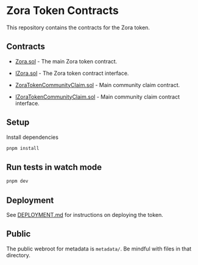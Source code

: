 # Zora Token Contracts

This repository contains the contracts for the Zora token.

## Contracts

- [Zora.sol](./src/Zora.sol) - The main Zora token contract.
- [IZora.sol](./src/IZora.sol) - The Zora token contract interface.

- [ZoraTokenCommunityClaim.sol](./src/claim/ZoraTokenCommunityClaim.sol) - Main community claim contract.
- [IZoraTokenCommunityClaim.sol](./src/claim/IZoraTokenCommunityClaim.sol) - Main community claim contract interface.

## Setup

Install dependencies

```bash
pnpm install
```

## Run tests in watch mode

```bash
pnpm dev
```

## Deployment

See [DEPLOYMENT.md](./DEPLOYMENT.md) for instructions on deploying the token.

## Public

The public webroot for metadata is `metadata/`. Be mindful with files in that directory.
